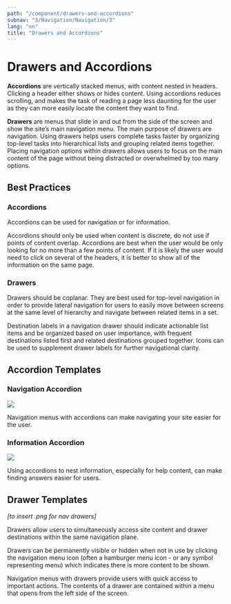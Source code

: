 ```yaml
---
path: "/component/drawers-and-accordions"
subnav: "3/Navigation/Navigation/3"
lang: "en"
title: "Drawers and Accordions"
---
```


# Drawers and Accordions

**Accordions** are vertically stacked menus, with content nested in headers. Clicking a header either shows or hides content. Using accordions reduces scrolling, and makes the task of reading a page less daunting for the user as they can more easily locate the content they want to find.

**Drawers** are menus that slide in and out from the side of the screen and show the site’s main navigation menu. The main purpose of drawers are navigation. Using drawers helps users complete tasks faster by organizing top-level tasks into hierarchical lists and grouping related items together. Placing navigation options within drawers allows users to focus on the main content of the page without being distracted or overwhelmed by too many options.

## Best Practices

### Accordions

Accordions can be used for navigation or for information.

Accordions should only be used when content is discrete, do not use if points of content overlap. Accordions are best when the user would be only looking for no more than a few points of content. If it is likely the user would need to click on several of the headers, it is better to show all of the information on the same page.

### Drawers

Drawers should be coplanar. They are best used for top-level navigation in order to provide lateral navigation for users to easily move between screens at the same level of hierarchy and navigate between related items in a set.

Destination labels in a navigation drawer should indicate actionable list items and be organized based on user importance, with frequent destinations listed first and related destinations grouped together. Icons can be used to supplement drawer labels for further navigational clarity.

## Accordion Templates

### Navigation Accordion

![](.gitbook/assets/accordian.png)

Navigation menus with accordions can make navigating your site easier for the user.

### Information Accordion

![](.gitbook/assets/accordian1.png)

Using accordions to nest information, especially for help content, can make finding answers easier for users.

## Drawer Templates

_\[to insert .png for nav drawers\]_

Drawers allow users to simultaneously access site content and drawer destinations within the same navigation plane.

Drawers can be permanently visible or hidden when not in use by clicking the navigation menu icon \(often a hamburger menu icon - or any symbol representing menu\) which indicates there is more content to be shown.

Navigation menus with drawers provide users with quick access to important actions. The contents of a drawer are contained within a menu that opens from the left side of the screen.
